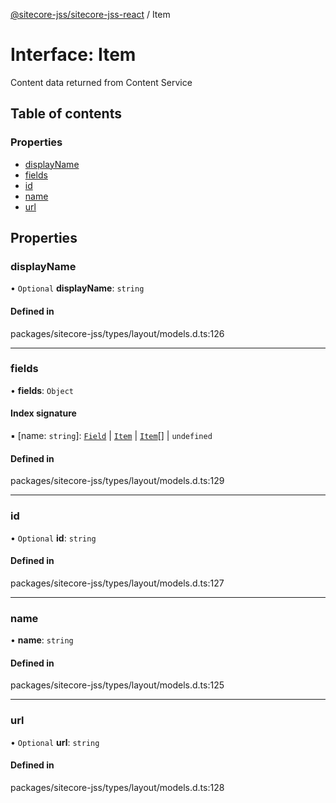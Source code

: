 [@sitecore-jss/sitecore-jss-react](../README.md) / Item

# Interface: Item

Content data returned from Content Service

## Table of contents

### Properties

- [displayName](Item.md#displayname)
- [fields](Item.md#fields)
- [id](Item.md#id)
- [name](Item.md#name)
- [url](Item.md#url)

## Properties

### displayName

• `Optional` **displayName**: `string`

#### Defined in

packages/sitecore-jss/types/layout/models.d.ts:126

___

### fields

• **fields**: `Object`

#### Index signature

▪ [name: `string`]: [`Field`](Field.md) \| [`Item`](Item.md) \| [`Item`](Item.md)[] \| `undefined`

#### Defined in

packages/sitecore-jss/types/layout/models.d.ts:129

___

### id

• `Optional` **id**: `string`

#### Defined in

packages/sitecore-jss/types/layout/models.d.ts:127

___

### name

• **name**: `string`

#### Defined in

packages/sitecore-jss/types/layout/models.d.ts:125

___

### url

• `Optional` **url**: `string`

#### Defined in

packages/sitecore-jss/types/layout/models.d.ts:128
